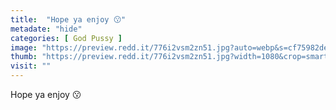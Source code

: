 ```yaml
---
title:  "Hope ya enjoy 😗"
metadate: "hide"
categories: [ God Pussy ]
image: "https://preview.redd.it/776i2vsm2zn51.jpg?auto=webp&s=cf75982def43d65c77120dc0349115717766a93b"
thumb: "https://preview.redd.it/776i2vsm2zn51.jpg?width=1080&crop=smart&auto=webp&s=2d10ea8110c30b4bd9a5a4d5cc3b9a57f4f3222a"
visit: ""
---
```

Hope ya enjoy 😗
